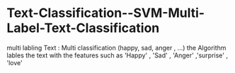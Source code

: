 # Text-Classification--SVM-Multi-Label-Text-Classification

multi labling Text  : Multi classification (happy, sad, anger , ...) the Algorithm lables the text with the features such as 'Happy' , 'Sad' , 'Anger' ,'surprise' , 'love'
